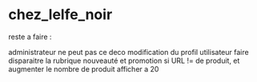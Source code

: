 # chez_lelfe_noir
reste a faire :

administrateur ne peut pas ce deco
modification du profil utilisateur
faire disparaitre la rubrique nouveauté et promotion si URL != de produit, et augmenter le nombre de produit afficher a 20
